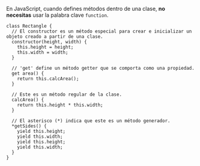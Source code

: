 En JavaScript, cuando defines métodos dentro de una clase, **no necesitas** usar la palabra clave `function`. 
```JS
class Rectangle {
  // El constructor es un método especial para crear e inicializar un objeto creado a partir de una clase.
  constructor(height, width) {
    this.height = height;
    this.width = width;
  }

  // 'get' define un método getter que se comporta como una propiedad.
  get area() {
    return this.calcArea();
  }

  // Este es un método regular de la clase.
  calcArea() {
    return this.height * this.width;
  }

  // El asterisco (*) indica que este es un método generador.
  *getSides() {
    yield this.height;
    yield this.width;
    yield this.height;
    yield this.width;
  }
}

```

